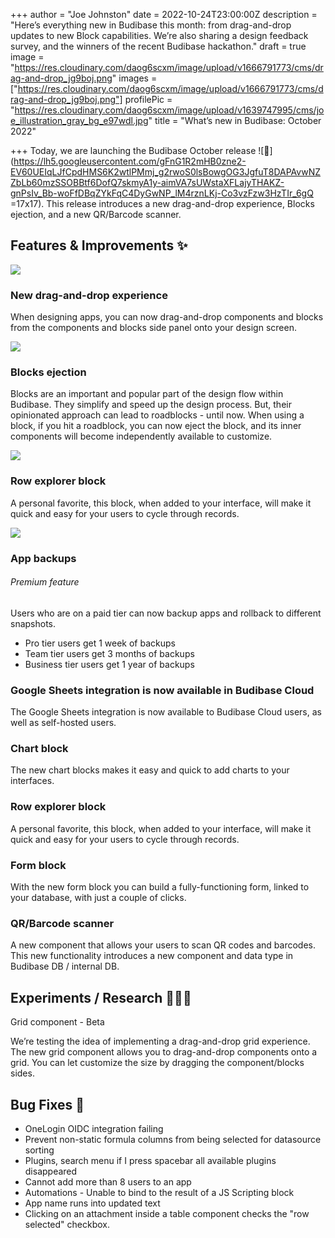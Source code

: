 +++
author = "Joe Johnston"
date = 2022-10-24T23:00:00Z
description = "Here’s everything new in Budibase this month: from drag-and-drop updates to new Block capabilities. We’re also sharing a design feedback survey, and the winners of the recent Budibase hackathon."
draft = true
image = "https://res.cloudinary.com/daog6scxm/image/upload/v1666791773/cms/drag-and-drop_jg9boj.png"
images = ["https://res.cloudinary.com/daog6scxm/image/upload/v1666791773/cms/drag-and-drop_jg9boj.png"]
profilePic = "https://res.cloudinary.com/daog6scxm/image/upload/v1639747995/cms/joe_illustration_gray_bg_e97wdl.jpg"
title = "What’s new in Budibase: October 2022"

+++
Today, we are launching the Budibase October release ![🙌](https://lh5.googleusercontent.com/gFnG1R2mHB0zne2-EV60UEIqLJfCpdHMS6K2wtlPMmj_g2rwoS0lsBowgOG3JgfuT8DAPAvwNZZbLb60mzSSOBBtf6DofQ7skmyA1y-aimVA7sUWstaXFLajyTHAKZ-gnPsIv_Bb-woFfDBqZYkFqC4DyGwNP_lM4rznLKj-Co3vzFzw3HzTIr_6gQ =17x17). This release introduces a new drag-and-drop experience, Blocks ejection, and a new QR/Barcode scanner.

## Features & Improvements ✨

![](https://res.cloudinary.com/daog6scxm/image/upload/v1666791773/cms/drag-and-drop_jg9boj.png)

### New drag-and-drop experience

When designing apps, you can now drag-and-drop components and blocks from the components and blocks side panel onto your design screen.

![](https://res.cloudinary.com/daog6scxm/image/upload/v1666791902/cms/Block-ejection_sjx8vh.png)

### Blocks ejection

Blocks are an important and popular part of the design flow within Budibase. They simplify and speed up the design process. But, their opinionated approach can lead to roadblocks - until now. When using a block, if you hit a roadblock, you can now eject the block, and its inner components will become independently available to customize.

![](https://res.cloudinary.com/daog6scxm/image/upload/v1666791947/cms/row-explorer_tsdci6.png)

### Row explorer block

A personal favorite, this block, when added to your interface, will make it quick and easy for your users to cycle through records.

![](https://res.cloudinary.com/daog6scxm/image/upload/v1666792090/cms/backups_ynlpls.png)

### App backups

###### Premium feature

Users who are on a paid tier can now backup apps and rollback to different snapshots.

* Pro tier users get 1 week of backups
* Team tier users get 3 months of backups
* Business tier users get 1 year of backups

### Google Sheets integration is now available in Budibase Cloud

The Google Sheets integration is now available to Budibase Cloud users, as well as self-hosted users.

### Chart block

The new chart blocks makes it easy and quick to add charts to your interfaces.

### Row explorer block

A personal favorite, this block, when added to your interface, will make it quick and easy for your users to cycle through records.

### Form block

With the new form block you can build a fully-functioning form, linked to your database, with just a couple of clicks.

### QR/Barcode scanner

A new component that allows your users to scan QR codes and barcodes. This new functionality introduces a new component and data type in Budibase DB / internal DB.

## Experiments / Research 👩🏻‍🔬

  
Grid component - Beta

We’re testing the idea of implementing a drag-and-drop grid experience. The new grid component allows you to drag-and-drop components onto a grid. You can let customize the size by dragging the component/blocks sides.

## Bug Fixes 🐛

* OneLogin OIDC integration failing 
* Prevent non-static formula columns from being selected for datasource sorting 
* Plugins, search menu if I press spacebar all available plugins disappeared 
* Cannot add more than 8 users to an app 
* Automations - Unable to bind to the result of a JS Scripting block 
* App name runs into updated text 
* Clicking on an attachment inside a table component checks the "row selected" checkbox.